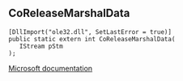 ## CoReleaseMarshalData

```
[DllImport("ole32.dll", SetLastError = true)]
public static extern int CoReleaseMarshalData(
   IStream pStm
);
```

[Microsoft documentation](https://docs.microsoft.com/en-us/windows/win32/api/combaseapi/nf-combaseapi-coreleasemarshaldata)
